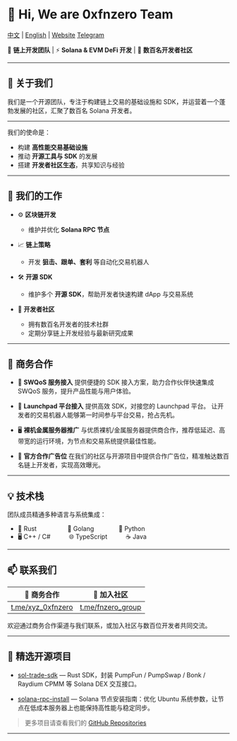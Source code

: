 
# 👋 Hi, We are **0xfnzero Team**
[中文](https://github.com/0xfnzero/0xfnzero/blob/main/README_CN.md) | [English](https://github.com/0xfnzero/0xfnzero/blob/main/README.md) | [Website](https://fnzero.dev/) [Telegram](https://t.me/fnzero_group)

🔗 **链上开发团队** | ⚡ **Solana & EVM DeFi 开发** | 👥 **数百名开发者社区**

---

## 🧠 关于我们  

我们是一个开源团队，专注于构建链上交易的基础设施和 SDK，并运营着一个蓬勃发展的社区，汇聚了数百名 Solana 开发者。  

---

我们的使命是：

* 构建 **高性能交易基础设施**
* 推动 **开源工具与 SDK** 的发展
* 搭建 **开发者社区生态**，共享知识与经验

---

## 🚀 我们的工作

* ⚙️ **区块链开发**

  * 维护并优化 **Solana RPC 节点**

* 📈 **链上策略**

  * 开发 **狙击、跟单、套利** 等自动化交易机器人

* 🛠️ **开源 SDK**

  * 维护多个 **开源 SDK**，帮助开发者快速构建 dApp 与交易系统

* 👥 **开发者社区**

  * 拥有数百名开发者的技术社群
  * 定期分享链上开发经验与最新研究成果

---

## 💼 商务合作

* 🔌 **SWQoS 服务接入**
  提供便捷的 SDK 接入方案，助力合作伙伴快速集成 SWQoS 服务，提升产品性能与用户体验。

* 🚀 **Launchpad 平台接入**
  提供高效 SDK，对接您的 Launchpad 平台。
  让开发者的交易机器人能够第一时间参与平台交易，抢占先机。

* 🖥️ **裸机金属服务器推广**
  与优质裸机/金属服务器提供商合作，推荐低延迟、高带宽的运行环境，为节点和交易系统提供最佳性能。

* 📢 **官方合作广告位**
  在我们的社区与开源项目中提供合作广告位，精准触达数百名链上开发者，实现高效曝光。

---

## 💡 技术栈

团队成员精通多种语言与系统集成：

* 🦀 Rust     🔧 Golang    🧠 Python
* 🖥️ C++ / C#   🌐 TypeScript   ☕ Java

---

## 📫 联系我们  

| 🤝 商务合作 | 👥 加入社区 |
|-------------|-------------|
| [t.me/xyz_0xfnzero](https://t.me/xyz_0xfnzero) | [t.me/fnzero_group](https://t.me/fnzero_group) |

欢迎通过商务合作渠道与我们联系，或加入社区与数百位开发者共同交流。

---

## 📂 精选开源项目

* [sol-trade-sdk](https://github.com/0xfnzero/sol-trade-sdk) — Rust SDK，封装 PumpFun / PumpSwap / Bonk / Raydium CPMM 等 Solana DEX 交互接口。

* [solana-rpc-install](https://github.com/0xfnzero/solana-rpc-install) — Solana 节点安装指南：优化 Ubuntu 系统参数，让节点在低成本服务器上也能保持高性能与稳定同步。

> 更多项目请查看我们的 [GitHub Repositories](https://github.com/0xfnzero?tab=repositories)

---
